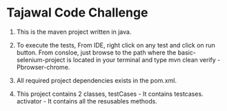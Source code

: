 # Tajawal Code Challenge

1. This is the maven project written in java.
 
2. To execute the tests,
	From IDE, right click on any test and click on run button.
	From consloe, just browse to the path where the basic-selenium-project is located in your terminal and type 
	mvn clean verify -Pbrowser-chrome. 

3. All required project dependencies exists in the pom.xml. 

4. This project contains 2 classes,
testCases - It contains testcases.
activator - It contains all the resusables methods.
